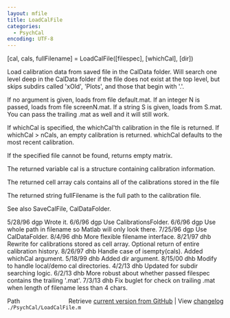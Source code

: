 ```yaml
---
layout: mfile
title: LoadCalFile
categories:
  - PsychCal
encoding: UTF-8
---
```


[cal, cals, fullFilename] = LoadCalFile([filespec], [whichCal], [dir])

Load calibration data from saved file in the CalData folder.
Will search one level deep in the CalData folder if the
file does not exist at the top level, but skips subdirs
called 'xOld', 'Plots', and those that begin with '.'.

If no argument is given, loads from file default.mat.  If
an integer N is passed, loads from file screenN.mat.  If
a string S is given, loads from S.mat.  You can pass the
trailing .mat as well and it will still work.

If whichCal is specified, the whichCal'th calibration
in the file is returned.  If whichCal \> nCals, an
empty calibration is returned.  whichCal defaults
to the most recent calibration.

If the specified file cannot be found, returns empty matrix.

The returned variable cal is a structure containing calibration
information.

The returned cell array cals contains all of the calibrations
stored in the file

The returned string fullFilename is the full path to the calibration
file.

See also SaveCalFile, CalDataFolder.

5/28/96  dgp  Wrote it.
6/6/96   dgp  Use CalibrationsFolder.
6/6/96   dgp  Use whole path in filename so Matlab will only look there.
7/25/96  dgp  Use CalDataFolder.
8/4/96   dhb  More flexible filename interface.
8/21/97  dhb  Rewrite for calibrations stored as cell array.
              Optional return of entire calibration history.
8/26/97  dhb  Handle case of isempty(cals).
              Added whichCal argument.
5/18/99  dhb  Added dir argument.
8/15/00  dhb  Modify to handle local/demo cal directories.
4/2/13   dhb  Updated for subdir searching logic.
6/2/13   dhb  More robust about whether passed filespec contains the trailing '.mat'.
7/3/13   dhb  Fix buglet for check on trailing .mat when length of filename less than 4 chars.


<div class="code_header" style="text-align:right;">
  <span style="float:left;">Path&nbsp;&nbsp;</span> <span class="counter">Retrieve <a href=
  "https://raw.github.com/Psychtoolbox-3/Psychtoolbox-3/beta/./PsychCal/LoadCalFile.m">current version from GitHub</a> | View <a href=
  "https://github.com/Psychtoolbox-3/Psychtoolbox-3/commits/beta/./PsychCal/LoadCalFile.m">changelog</a></span>
</div>
<div class="code">
  <code>./PsychCal/LoadCalFile.m</code>
</div>
